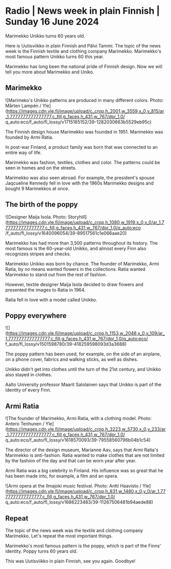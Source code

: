 # Radio \| News week in plain Finnish \| Sunday 16 June 2024

Marimekko Unikko turns 60 years old.

Here is Uutisviikko in plain Finnish and Pälvi Tammi. The topic of the news week is the Finnish textile and clothing company Marimekko. Marimekko's most famous pattern Unikko turns 60 this year.

Marimekko has long been the national pride of Finnish design. Now we will tell you more about Marimekko and Uniko.

## Marimekko

![Marimeko's Unikko patterns are produced in many different colors. Photo: Mårten Lampén / Yle](https://images.cdn.yle.fi/image/upload/c_crop,h_2001,w_3559,x_0,y_815/ar_1.7777777777777777,c_fill,g_faces,h_431,w_767/dpr_1.0/ q_auto:eco/f_auto/fl_lossy/v1715165152/39-1282030663b5529eb95c)

The Finnish design house Marimekko was founded in 1951. Marimekko was founded by Armi Ratia.

In post-war Finland, a product family was born that was connected to an entire way of life.

Marimekko was fashion, textiles, clothes and color. The patterns could be seen in homes and on the streets.

Marimekko was also seen abroad. For example, the president's spouse Jaqcueline Kennedy fell in love with the 1960s Marimekko designs and bought 9 Marimekkos at once.

## The birth of the poppy

![Designer Maija Isola. Photo: Storyhill](https://images.cdn.yle.fi/image/upload/c_crop,h_1080,w_1919,x_0,y_0/ar_1.7777777777777777,c_fill,g_faces,h_431,w_767/dpr_1.0/q_auto:eco /f_auto/fl_lossy/v1640096054/39-89517561c1e066aae20)

Marimekko has had more than 3,500 patterns throughout its history. The most famous is the 60-year-old Unikko, and almost every Finn also recognizes stripes and checks.

Marimekko Unikko was born by chance. The founder of Marimekko, Armi Ratia, by no means wanted flowers in the collections. Ratia wanted Marimekko to stand out from the rest of fashion.

However, textile designer Maija Isola decided to draw flowers and presented the images to Ratia in 1964.

Ratia fell in love with a model called Unikko.

## Poppy everywhere

![](https://images.cdn.yle.fi/image/upload/c_crop,h_1153,w_2048,x_0,y_109/ar_1.7777777777777777,c_fill,g_faces,h_431,w_767/dpr_1.0/q_auto:eco/ f_auto/fl_lossy/v1501598780/39-418259598093d3a3688)

The poppy pattern has been used, for example, on the side of an airplane, on a phone cover, fabrics and walking sticks, as well as dishes.

Unikko didn't get into clothes until the turn of the 21st century, and Unikko also stayed in clothes.

Aalto University professor Maarit Salolainen says that Unikko is part of the identity of every Finn.

## Armi Ratia

![The founder of Marimekko, Armi Ratia, with a clothing model. Photo: Antero Tenhunen / Yle](https://images.cdn.yle.fi/image/upload/c_crop,h_3223,w_5730,x_0,y_233/ar_1.7777777777777777,c_fill,g_faces,h_431,w_767/dpr_1.0/ q_auto:eco/f_auto/fl_lossy/v1618570093/39-79558560796b04b1c54)

The director of the design museum, Marianne Aav, says that Armi Ratia's Marimekko is anti-fashion. Ratia wanted to make clothes that are not limited by the fashion of the day and that can be worn year after year.

Armi Ratia was a big celebrity in Finland. His influence was so great that he has been made into, for example, a film and an opera.

![Armi opera at the Ilmajoki music festival. Photo: Antti Haavisto / Yle](https://images.cdn.yle.fi/image/upload/c_crop,h_831,w_1480,x_0,y_0/ar_1.7777777777777777,c_fill,g_faces,h_431,w_767/dpr_1.0/ q_auto:eco/f_auto/fl_lossy/v1686223483/39-11267506481b94aede88)

## Repeat

The topic of the news week was the textile and clothing company Marimekko. Let's repeat the most important things.

Marimekko's most famous pattern is the poppy, which is part of the Finns' identity. Poppy turns 60 years old.

This was Uutisviikko in plain Finnish, see you again. Goodbye!

